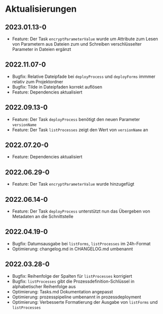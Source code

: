 # Aktualisierungen

## 2023.01.13-0
- Feature: Der Task `encryptParameterValue` wurde um Attribute zum Lesen von Parametern aus Dateien
  zum und Schreiben verschlüsselter Parameter in Dateien ergänzt

## 2022.11.07-0
- Bugfix: Relative Dateipfade bei `deployProcess` und `deployForms` immmer relativ zum Projektordner
- Bugfix: Tilde in Dateipfaden korrekt auflösen
- Feature: Dependencies aktualisiert

## 2022.09.13-0
- Feature: Der Task `deployProcess` benötigt den neuen Parameter `versionName`
- Feature: Der Task `listProcesses` zeigt den Wert von `versionName` an

## 2022.07.20-0
- Feature: Dependencies aktualisiert 

## 2022.06.29-0
- Feature: Der Task `encryptParameterValue` wurde hinzugefügt

## 2022.06.14-0
- Feature: Der Task `deployProcess` unterstützt nun das Übergeben von Metadaten an die Schnittstelle

## 2022.04.19-0
- Bugfix: Datumsausgabe bei `listForms`, `listProcesses` im 24h-Format
- Optimierung: changelog.md in CHANGELOG.md umbenannt

## 2022.03.28-0
- Bugfix: Reihenfolge der Spalten für `listProcesses` korrigiert
- Bugfix: `listProcesses` gibt die Prozessdefinition-Schlüssel in alphabetischer Reihenfolge aus
- Optimierung: Tasks.md Dokumentation angepasst
- Optimierung: prozesspipeline umbenannt in prozessdeployment
- Optimierung: Verbesserte Formatierung der Ausgabe von `listForms` und `listProcesses`
